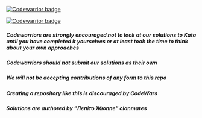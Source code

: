 [![Codewarrior badge][arelkench-image]][arelkench-url] <br />

[![Codewarrior badge][krau5-image]][krau5-url]

##### Codewarriors are strongly encouraged not to look at our solutions to Kata until you have completed it yourselves or at least took the time to think about your own approaches

##### Codewarriors should not submit our solutions as their own

##### We will not be accepting contributions of any form to this repo

##### Creating a repository like this is discouraged by CodeWars

##### Solutions are authored by "Лепіто Жюппе" clanmates 

[arelkench-image]: https://www.codewars.com/users/Arelkench/badges/large?theme=light
[arelkench-url]: https://www.codewars.com/users/Arelkench
[krau5-image]: https://www.codewars.com/users/krau5/badges/large?theme=light
[krau5-url]: https://www.codewars.com/users/krau5

